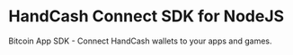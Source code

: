 # HandCash Connect SDK for NodeJS

Bitcoin App SDK - Connect HandCash wallets to your apps and games.